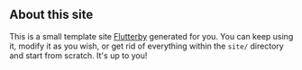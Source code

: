 ## About this site

This is a small template site [Flutterby] generated for you. You can keep using it, modify it as you wish, or get rid of everything within the `site/` directory and start from scratch. It's up to you!

[Flutterby]: http://www.flutterby.run
